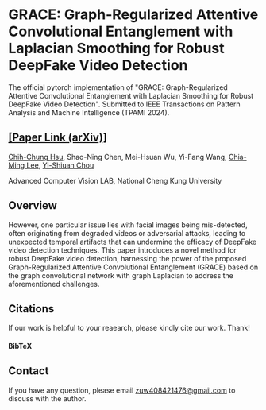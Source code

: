 # GRACE: Graph-Regularized Attentive Convolutional Entanglement with Laplacian Smoothing for Robust DeepFake Video Detection

The official pytorch implementation of "GRACE: Graph-Regularized Attentive Convolutional Entanglement with Laplacian Smoothing for Robust DeepFake Video Detection". Submitted to IEEE Transactions on Pattern Analysis and Machine Intelligence (TPAMI 2024).

## [[Paper Link (arXiv)]](https://arxiv.org/abs/2404.15781)

[Chih-Chung Hsu](https://cchsu.info/), Shao-Ning Chen, Mei-Hsuan Wu, Yi-Fang Wang, [Chia-Ming Lee](https://ming053l.github.io/), [Yi-Shiuan Chou](https://nelly0421.github.io/)

Advanced Computer Vision LAB, National Cheng Kung University

## Overview

However, one particular issue lies with facial images being mis-detected, often originating from degraded videos or adversarial attacks, leading to unexpected temporal artifacts that can undermine the efficacy of DeepFake video detection techniques. This paper introduces a novel method for robust DeepFake video detection, harnessing the power of the proposed Graph-Regularized Attentive Convolutional Entanglement (GRACE) based on the graph convolutional network with graph Laplacian to address the aforementioned challenges.






## Citations

If our work is helpful to your reaearch, please kindly cite our work. Thank!

#### BibTeX


## Contact
If you have any question, please email zuw408421476@gmail.com to discuss with the author.
